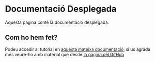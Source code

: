 # Documentació Desplegada

Aquesta pàgina conté la documentació desplegada.

## Com ho hem fet?

Podeu accedir al tutorial en [aquesta mateixa documentació](README.md), si us agrada més veure-ho amb material que desde [la pàgina del GitHub]()
